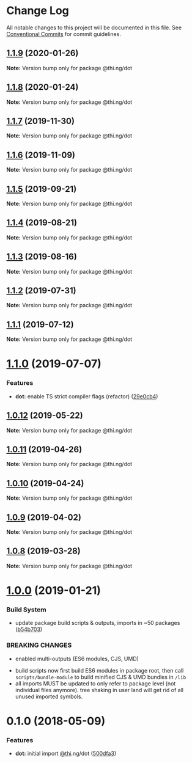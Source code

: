 # Change Log

All notable changes to this project will be documented in this file.
See [Conventional Commits](https://conventionalcommits.org) for commit guidelines.

## [1.1.9](https://github.com/thi-ng/umbrella/compare/@thi.ng/dot@1.1.8...@thi.ng/dot@1.1.9) (2020-01-26)

**Note:** Version bump only for package @thi.ng/dot





## [1.1.8](https://github.com/thi-ng/umbrella/compare/@thi.ng/dot@1.1.7...@thi.ng/dot@1.1.8) (2020-01-24)

**Note:** Version bump only for package @thi.ng/dot





## [1.1.7](https://github.com/thi-ng/umbrella/compare/@thi.ng/dot@1.1.6...@thi.ng/dot@1.1.7) (2019-11-30)

**Note:** Version bump only for package @thi.ng/dot





## [1.1.6](https://github.com/thi-ng/umbrella/compare/@thi.ng/dot@1.1.5...@thi.ng/dot@1.1.6) (2019-11-09)

**Note:** Version bump only for package @thi.ng/dot





## [1.1.5](https://github.com/thi-ng/umbrella/compare/@thi.ng/dot@1.1.4...@thi.ng/dot@1.1.5) (2019-09-21)

**Note:** Version bump only for package @thi.ng/dot





## [1.1.4](https://github.com/thi-ng/umbrella/compare/@thi.ng/dot@1.1.3...@thi.ng/dot@1.1.4) (2019-08-21)

**Note:** Version bump only for package @thi.ng/dot





## [1.1.3](https://github.com/thi-ng/umbrella/compare/@thi.ng/dot@1.1.2...@thi.ng/dot@1.1.3) (2019-08-16)

**Note:** Version bump only for package @thi.ng/dot





## [1.1.2](https://github.com/thi-ng/umbrella/compare/@thi.ng/dot@1.1.1...@thi.ng/dot@1.1.2) (2019-07-31)

**Note:** Version bump only for package @thi.ng/dot





## [1.1.1](https://github.com/thi-ng/umbrella/compare/@thi.ng/dot@1.1.0...@thi.ng/dot@1.1.1) (2019-07-12)

**Note:** Version bump only for package @thi.ng/dot





# [1.1.0](https://github.com/thi-ng/umbrella/compare/@thi.ng/dot@1.0.12...@thi.ng/dot@1.1.0) (2019-07-07)


### Features

* **dot:** enable TS strict compiler flags (refactor) ([29e0cb4](https://github.com/thi-ng/umbrella/commit/29e0cb4))





## [1.0.12](https://github.com/thi-ng/umbrella/compare/@thi.ng/dot@1.0.11...@thi.ng/dot@1.0.12) (2019-05-22)

**Note:** Version bump only for package @thi.ng/dot





## [1.0.11](https://github.com/thi-ng/umbrella/compare/@thi.ng/dot@1.0.10...@thi.ng/dot@1.0.11) (2019-04-26)

**Note:** Version bump only for package @thi.ng/dot





## [1.0.10](https://github.com/thi-ng/umbrella/compare/@thi.ng/dot@1.0.9...@thi.ng/dot@1.0.10) (2019-04-24)

**Note:** Version bump only for package @thi.ng/dot





## [1.0.9](https://github.com/thi-ng/umbrella/compare/@thi.ng/dot@1.0.8...@thi.ng/dot@1.0.9) (2019-04-02)

**Note:** Version bump only for package @thi.ng/dot





## [1.0.8](https://github.com/thi-ng/umbrella/compare/@thi.ng/dot@1.0.7...@thi.ng/dot@1.0.8) (2019-03-28)

**Note:** Version bump only for package @thi.ng/dot







# [1.0.0](https://github.com/thi-ng/umbrella/compare/@thi.ng/dot@0.1.18...@thi.ng/dot@1.0.0) (2019-01-21)


### Build System

* update package build scripts & outputs, imports in ~50 packages ([b54b703](https://github.com/thi-ng/umbrella/commit/b54b703))


### BREAKING CHANGES

* enabled multi-outputs (ES6 modules, CJS, UMD)

- build scripts now first build ES6 modules in package root, then call
  `scripts/bundle-module` to build minified CJS & UMD bundles in `/lib`
- all imports MUST be updated to only refer to package level
  (not individual files anymore). tree shaking in user land will get rid of
  all unused imported symbols.


<a name="0.1.0"></a>
# 0.1.0 (2018-05-09)


### Features

* **dot:** initial import [@thi](https://github.com/thi).ng/dot ([500dfa3](https://github.com/thi-ng/umbrella/commit/500dfa3))
